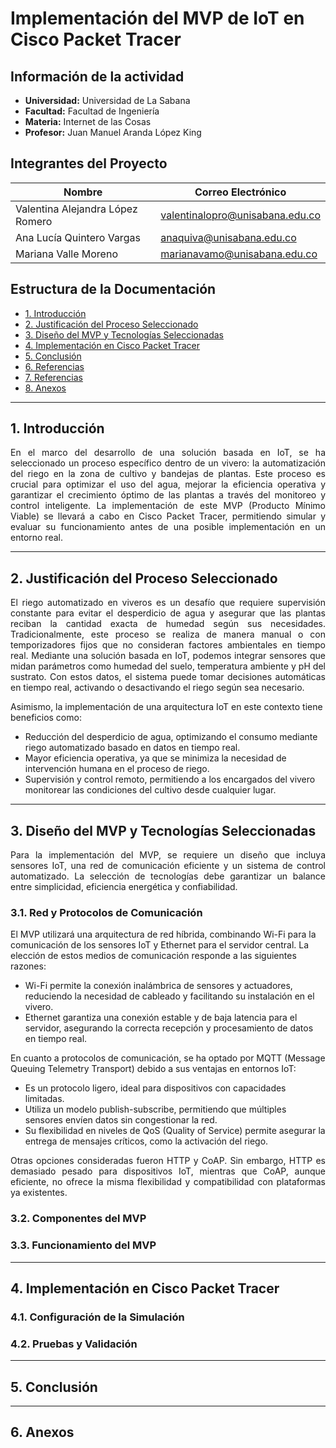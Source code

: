 # Implementación del MVP de IoT en Cisco Packet Tracer

## Información de la actividad
- **Universidad:** Universidad de La Sabana  
- **Facultad:** Facultad de Ingeniería  
- **Materia:** Internet de las Cosas  
- **Profesor:** Juan Manuel Aranda López King  

## Integrantes del Proyecto
| Nombre | Correo Electrónico |
|--------|-------------------|
| Valentina Alejandra López Romero | valentinalopro@unisabana.edu.co |
| Ana Lucía Quintero Vargas | anaquiva@unisabana.edu.co |
| Mariana Valle Moreno | marianavamo@unisabana.edu.co |

## Estructura de la Documentación
- [1. Introducción](#1-introducción)
- [2. Justificación del Proceso Seleccionado](#2-justificación-del-proceso-seleccionado)
- [3. Diseño del MVP y Tecnologías Seleccionadas](#3-diseño-del-mvp-y-tecnologías-seleccionadas)
- [4. Implementación en Cisco Packet Tracer](#4-implementación-en-cisco-packet-tracer)
- [5. Conclusión](#5-conclusión)
- [6. Referencias](#6-referencias)
- [7. Referencias](#7-referencias)
- [8. Anexos](#8-anexos)

---

## 1. Introducción
<p align="justify">
En el marco del desarrollo de una solución basada en IoT, se ha seleccionado un proceso específico dentro de un vivero: la automatización del riego en la zona de cultivo y bandejas de plantas. Este proceso es crucial para optimizar el uso del agua, mejorar la eficiencia operativa y garantizar el crecimiento óptimo de las plantas a través del monitoreo y control inteligente. La implementación de este MVP (Producto Mínimo Viable) se llevará a cabo en Cisco Packet Tracer, permitiendo simular y evaluar su funcionamiento antes de una posible implementación en un entorno real.
</p>

---

## 2. Justificación del Proceso Seleccionado
<p align="justify">
El riego automatizado en viveros es un desafío que requiere supervisión constante para evitar el desperdicio de agua y asegurar que las plantas reciban la cantidad exacta de humedad según sus necesidades. Tradicionalmente, este proceso se realiza de manera manual o con temporizadores fijos que no consideran factores ambientales en tiempo real. Mediante una solución basada en IoT, podemos integrar sensores que midan parámetros como humedad del suelo, temperatura ambiente y pH del sustrato. Con estos datos, el sistema puede tomar decisiones automáticas en tiempo real, activando o desactivando el riego según sea necesario.
</p>

Asimismo, la implementación de una arquitectura IoT en este contexto tiene beneficios como:
- Reducción del desperdicio de agua, optimizando el consumo mediante riego automatizado basado en datos en tiempo real.
- Mayor eficiencia operativa, ya que se minimiza la necesidad de intervención humana en el proceso de riego.
- Supervisión y control remoto, permitiendo a los encargados del vivero monitorear las condiciones del cultivo desde cualquier lugar.

---

## 3. Diseño del MVP y Tecnologías Seleccionadas
<p align="justify">
Para la implementación del MVP, se requiere un diseño que incluya sensores IoT, una red de comunicación eficiente y un sistema de control automatizado. La selección de tecnologías debe garantizar un balance entre simplicidad, eficiencia energética y confiabilidad.
</p>

### 3.1. Red y Protocolos de Comunicación

El MVP utilizará una arquitectura de red híbrida, combinando Wi-Fi para la comunicación de los sensores IoT y Ethernet para el servidor central. La elección de estos medios de comunicación responde a las siguientes razones:
- Wi-Fi permite la conexión inalámbrica de sensores y actuadores, reduciendo la necesidad de cableado y facilitando su instalación en el vivero.
- Ethernet garantiza una conexión estable y de baja latencia para el servidor, asegurando la correcta recepción y procesamiento de datos en tiempo real.

En cuanto a protocolos de comunicación, se ha optado por MQTT (Message Queuing Telemetry Transport) debido a sus ventajas en entornos IoT:
- Es un protocolo ligero, ideal para dispositivos con capacidades limitadas.
- Utiliza un modelo publish-subscribe, permitiendo que múltiples sensores envíen datos sin congestionar la red.
- Su flexibilidad en niveles de QoS (Quality of Service) permite asegurar la entrega de mensajes críticos, como la activación del riego.

<p align="justify">
Otras opciones consideradas fueron HTTP y CoAP. Sin embargo, HTTP es demasiado pesado para dispositivos IoT, mientras que CoAP, aunque eficiente, no ofrece la misma flexibilidad y compatibilidad con plataformas ya existentes.
</p>

### 3.2. Componentes del MVP


### 3.3. Funcionamiento del MVP

---

## 4. Implementación en Cisco Packet Tracer


### 4.1. Configuración de la Simulación


### 4.2. Pruebas y Validación


---

## 5. Conclusión


---

## 6. Anexos
